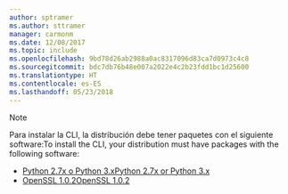 ```yaml
---
author: sptramer
ms.author: sttramer
manager: carmonm
ms.date: 12/08/2017
ms.topic: include
ms.openlocfilehash: 9bd78d26ab2988a0ac8317096d83ca7d0973c4c8
ms.sourcegitcommit: bdc7db76b48e007a2022e4c2b23fdd1bc1d25600
ms.translationtype: HT
ms.contentlocale: es-ES
ms.lasthandoff: 05/23/2018
---
```

> [!NOTE]
> <span data-ttu-id="5a901-101">Para instalar la CLI, la distribución debe tener paquetes con el siguiente software:</span><span class="sxs-lookup"><span data-stu-id="5a901-101">To install the CLI, your distribution must have packages with the following software:</span></span>
> * [<span data-ttu-id="5a901-102">Python 2.7x o Python 3.x</span><span class="sxs-lookup"><span data-stu-id="5a901-102">Python 2.7x or Python 3.x</span></span>](https://www.python.org/downloads/)
> * [<span data-ttu-id="5a901-103">OpenSSL 1.0.2</span><span class="sxs-lookup"><span data-stu-id="5a901-103">OpenSSL 1.0.2</span></span>](https://www.openssl.org/source/)
